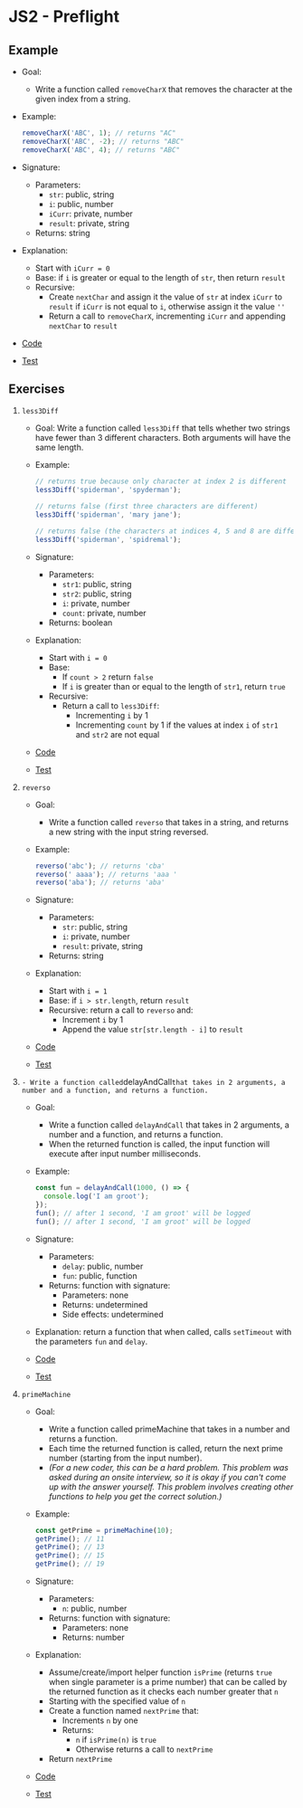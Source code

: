 # JS2 - Preflight

## Example

- Goal:

  - Write a function called `removeCharX` that removes the character at the given index from a string.

- Example:

  ```js
  removeCharX('ABC', 1); // returns "AC"
  removeCharX('ABC', -2); // returns "ABC"
  removeCharX('ABC', 4); // returns "ABC"
  ```

- Signature:
  - Parameters:
    - `str`: public, string
    - `i`: public, number
    - `iCurr`: private, number
    - `result`: private, string
  - Returns: string
- Explanation:
  - Start with `iCurr = 0`
  - Base: if `i` is greater or equal to the length of `str`, then return `result`
  - Recursive:
    - Create `nextChar` and assign it the value of `str` at index `iCurr` to `result` if `iCurr` is not equal to `i`, otherwise assign it the value `''`
    - Return a call to `removeCharX`, incrementing `iCurr` and appending `nextChar` to `result`
- [Code](remove-char-x.js)
- [Test](remove-char-x.test.js)

## Exercises

1. `less3Diff`

   - Goal: Write a function called `less3Diff` that tells whether two strings have fewer than 3 different characters. Both arguments will have the same length.

   - Example:

     ```js
     // returns true because only character at index 2 is different
     less3Diff('spiderman', 'spyderman');

     // returns false (first three characters are different)
     less3Diff('spiderman', 'mary jane');

     // returns false (the characters at indices 4, 5 and 8 are different)
     less3Diff('spiderman', 'spidremal');
     ```

   - Signature:
     - Parameters:
       - `str1`: public, string
       - `str2`: public, string
       - `i`: private, number
       - `count`: private, number
     - Returns: boolean
   - Explanation:
     - Start with `i = 0`
     - Base:
       - If `count > 2` return `false`
       - If `i` is greater than or equal to the length of `str1`, return `true`
     - Recursive:
       - Return a call to `less3Diff`:
         - Incrementing `i` by 1
         - Incrementing `count` by 1 if the values at index `i` of `str1` and `str2` are not equal
   - [Code](less-3-diff.js)
   - [Test](less-3-diff.test.js)

2. `reverso`

   - Goal:

     - Write a function called `reverso` that takes in a string, and returns a new string with the input string reversed.

   - Example:

     ```js
     reverso('abc'); // returns 'cba'
     reverso(' aaaa'); // returns 'aaa '
     reverso('aba'); // returns 'aba'
     ```

   - Signature:
     - Parameters:
       - `str`: public, string
       - `i`: private, number
       - `result`: private, string
     - Returns: string
   - Explanation:
     - Start with `i = 1`
     - Base: if `i > str.length`, return `result`
     - Recursive: return a call to `reverso` and:
       - Increment `i` by 1
       - Append the value `str[str.length - i]` to `result`
   - [Code](reverso.js)
   - [Test](reverso.test.js)

3. `- Write a function called`delayAndCall`that takes in 2 arguments, a number and a function, and returns a function.`

   - Goal:

     - Write a function called `delayAndCall` that takes in 2 arguments, a number and a function, and returns a function.
     - When the returned function is called, the input function will execute after input number milliseconds.

   - Example:

     ```js
     const fun = delayAndCall(1000, () => {
       console.log('I am groot');
     });
     fun(); // after 1 second, 'I am groot' will be logged
     fun(); // after 1 second, 'I am groot' will be logged
     ```

   - Signature:
     - Parameters:
       - `delay`: public, number
       - `fun`: public, function
     - Returns: function with signature:
       - Parameters: none
       - Returns: undetermined
       - Side effects: undetermined
   - Explanation: return a function that when called, calls `setTimeout` with the parameters `fun` and `delay`.
   - [Code](delay-and-call.js)
   - [Test](delay-and-call.test.js)

4. `primeMachine`

   - Goal:

     - Write a function called primeMachine that takes in a number and returns a function.
     - Each time the returned function is called, return the next prime number (starting from the input number).
     - _(For a new coder, this can be a hard problem. This problem was asked during an onsite interview, so it is okay if you can't come up with the answer yourself. This problem involves creating other functions to help you get the correct solution.)_

   - Example:

     ```js
     const getPrime = primeMachine(10);
     getPrime(); // 11
     getPrime(); // 13
     getPrime(); // 15
     getPrime(); // 19
     ```

   - Signature:
     - Parameters:
       - `n`: public, number
     - Returns: function with signature:
       - Parameters: none
       - Returns: number
   - Explanation:
     - Assume/create/import helper function `isPrime` (returns `true` when single parameter is a prime number) that can be called by the returned function as it checks each number greater that `n`
     - Starting with the specified value of `n`
     - Create a function named `nextPrime` that:
       - Increments `n` by one
       - Returns:
         - `n` if `isPrime(n)` is `true`
         - Otherwise returns a call to `nextPrime`
     - Return `nextPrime`
   - [Code](code)
   - [Test](test)

